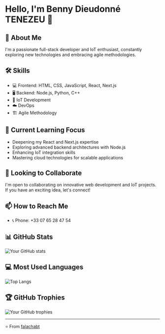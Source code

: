 # Hello, I'm Benny Dieudonné TENEZEU 👋

## 🚀 About Me
I'm a passionate full-stack developer and IoT enthusiast, constantly exploring new technologies and embracing agile methodologies.

## 🛠 Skills
- 💻 Frontend: HTML, CSS, JavaScript, React, Next.js
- 🖥 Backend: Node.js, Python, C++
- 🤖 IoT Development
- ☁️ DevOps
- 🏗 Agile Methodology

## 🌱 Current Learning Focus
- Deepening my React and Next.js expertise
- Exploring advanced backend architectures with Node.js
- Enhancing IoT integration skills
- Mastering cloud technologies for scalable applications

## 💼 Looking to Collaborate
I'm open to collaborating on innovative web development and IoT projects. If you have an exciting idea, let's connect!

## 📫 How to Reach Me
- 📞 Phone: +33 07 65 28 47 54

## 📊 GitHub Stats
![Your GitHub stats](https://github-readme-stats.vercel.app/api?username=falachabt&show_icons=true&theme=radical)

## 💻 Most Used Languages
![Top Langs](https://github-readme-stats.vercel.app/api/top-langs/?username=falachabt&layout=compact&theme=radical)

## 🏆 GitHub Trophies
![Your GitHub trophies](https://github-profile-trophy.vercel.app/?username=falachabt&theme=darkhub&no-frame=true&margin-w=15)

---

⭐️ From [falachabt](https://github.com/falachabt)
